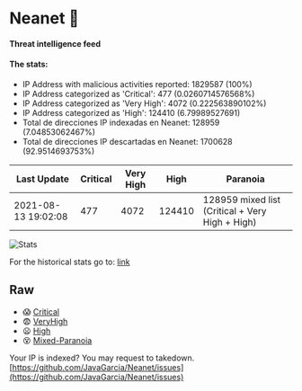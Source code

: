 # Neanet :hocho:
#### Threat intelligence feed
#### The stats:

- IP Address with malicious activities reported: 1829587 (100%)
- IP Address categorized as 'Critical':  477 (0.0260714576568%)
- IP Address categorized as 'Very High':  4072 (0.222563890102%)
- IP Address categorized as 'High':  124410 (6.79989527691)
- Total de direcciones IP indexadas en Neanet:  128959 (7.04853062467%)
- Total de direcciones IP descartadas en Neanet:  1700628 (92.9514693753%)

| Last Update | Critical | Very High | High | Paranoia |
| --- | --- | --- | --- | --- |
| 2021-08-13 19:02:08 | 477 | 4072 | 124410 | 128959 mixed list (Critical + Very High + High)|

![Stats](https://docs.google.com/spreadsheets/d/e/2PACX-1vSnaNMIXVabIpDJjufMlzH7poXnshF3mgd8Is1g9ytUEzVsP5my4Trn8f-xkoLLQ38xpL3HtmUexLo6/pubchart?oid=501124687&format=image)

For the historical stats go to: [link](/stats.csv)
## Raw
- :scream: [Critical](https://raw.githubusercontent.com/JavaGarcia/Neanet/master/blacklists/neanet_critical.txt)
- :fearful: [VeryHigh](https://raw.githubusercontent.com/JavaGarcia/Neanet/master/blacklists/neanet_veryHigh.txtt)
- :frowning: [High](https://raw.githubusercontent.com/JavaGarcia/Neanet/master/blacklists/neanet_high.txt)
- :dizzy_face: [Mixed-Paranoia](https://raw.githubusercontent.com/JavaGarcia/Neanet/master/blacklists/neanet_all.txt)


Your IP is indexed? You may request to takedown. [https://github.com/JavaGarcia/Neanet/issues](https://github.com/JavaGarcia/Neanet/issues)
























































































































































































































































































































































































































































































































































































































































































































































































































































































































































































































































































































































































































































































































































































































































































































































































































































































































































































































































































































































































































































































































































































































































































































































































































































































































































































































































































































































































































































































































































































































































































































































































































































































































































































































































































































































































































































































































































































































































































































































































































































































































































































































































































































































































































































































































































































































































































































































































































































































































































































































































































































































































































































































































































































































































































































































































































































































































































































































































































































































































































































































































































































































































































































































































































































































































































































































































































































































































































































































































































































































































































































































































































































































































































































































































































































































































































































































































































































































































































































































































































































































































































































































































































































































